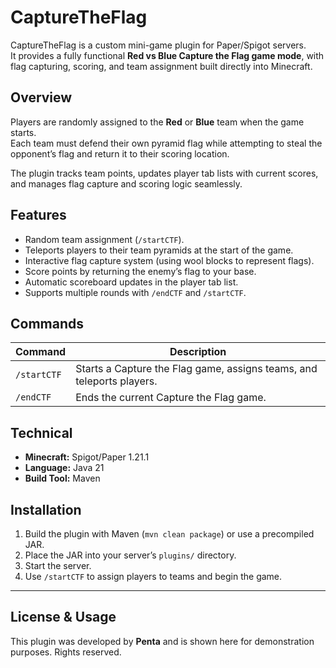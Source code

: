# CaptureTheFlag

CaptureTheFlag is a custom mini-game plugin for Paper/Spigot servers.  
It provides a fully functional **Red vs Blue Capture the Flag game mode**, with flag capturing, scoring, and team assignment built directly into Minecraft.

## Overview
Players are randomly assigned to the **Red** or **Blue** team when the game starts.  
Each team must defend their own pyramid flag while attempting to steal the opponent’s flag and return it to their scoring location.  

The plugin tracks team points, updates player tab lists with current scores, and manages flag capture and scoring logic seamlessly.

## Features
- Random team assignment (`/startCTF`).  
- Teleports players to their team pyramids at the start of the game.  
- Interactive flag capture system (using wool blocks to represent flags).  
- Score points by returning the enemy’s flag to your base.  
- Automatic scoreboard updates in the player tab list.  
- Supports multiple rounds with `/endCTF` and `/startCTF`.  

## Commands
| Command      | Description                           |
|--------------|---------------------------------------|
| `/startCTF`  | Starts a Capture the Flag game, assigns teams, and teleports players. |
| `/endCTF`    | Ends the current Capture the Flag game. |

## Technical
- **Minecraft:** Spigot/Paper 1.21.1  
- **Language:** Java 21  
- **Build Tool:** Maven  

## Installation
1. Build the plugin with Maven (`mvn clean package`) or use a precompiled JAR.  
2. Place the JAR into your server’s `plugins/` directory.  
3. Start the server.  
4. Use `/startCTF` to assign players to teams and begin the game.  

---

## License & Usage
This plugin was developed by **Penta** and is shown here for demonstration purposes. Rights reserved.
